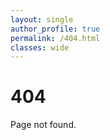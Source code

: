 ```yaml
---
layout: single
author_profile: true
permalink: /404.html
classes: wide
---
```


# 404

Page not found.
